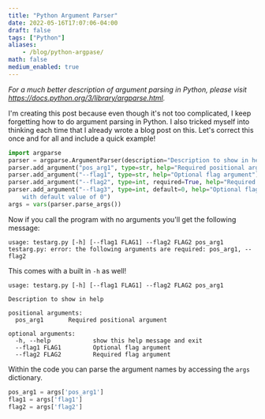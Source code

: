 ```yaml
---
title: "Python Argument Parser"
date: 2022-05-16T17:07:06-04:00
draft: false
tags: ["Python"]
aliases:
    - /blog/python-argpase/
math: false
medium_enabled: true
---
```


*For a much better description of argument parsing in Python, please visit https://docs.python.org/3/library/argparse.html.*

I'm creating this post because even though it's not too complicated, I keep forgetting how to do argument parsing in Python. I also tricked myself into thinking each time that I already wrote a blog post on this. Let's correct this once and for all and include a quick example!

```python
import argparse
parser = argparse.ArgumentParser(description="Description to show in help")
parser.add_argument("pos_arg1", type=str, help="Required positional argument")
parser.add_argument("--flag1", type=str, help="Optional flag argument")
parser.add_argument("--flag2", type=int, required=True, help="Required flag argument")
parser.add_argument("--flag3", type=int, default=0, help="Optional flag argument \
    with default value of 0")
args = vars(parser.parse_args())
```

Now if you call the program with no arguments you'll get the following message:

```
usage: testarg.py [-h] [--flag1 FLAG1] --flag2 FLAG2 pos_arg1
testarg.py: error: the following arguments are required: pos_arg1, --flag2
```

This comes with a built in `-h` as well!

```
usage: testarg.py [-h] [--flag1 FLAG1] --flag2 FLAG2 pos_arg1

Description to show in help

positional arguments:
  pos_arg1       Required positional argument

optional arguments:
  -h, --help            show this help message and exit
  --flag1 FLAG1         Optional flag argument
  --flag2 FLAG2         Required flag argument
```

Within the code you can parse the argument names by accessing the `args` dictionary.

```python
pos_arg1 = args['pos_arg1']
flag1 = args['flag1']
flag2 = args['flag2']
```



